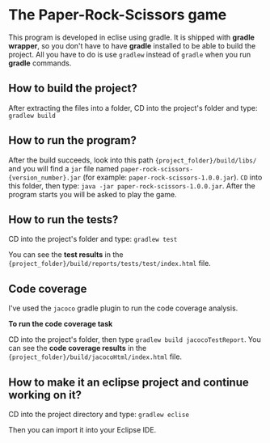# The Paper-Rock-Scissors game

This program is developed in eclise using gradle. It is shipped with **gradle wrapper**, so you don't have to have **gradle** installed to be able to build the project. All you have to do is use `gradlew` instead of `gradle` when you run **gradle** commands.

## How to build the project?

After extracting the files into a folder, CD into the project's folder and type:
`gradlew build`

## How to run the program?

After the build succeeds, look into this path `{project_folder}/build/libs/` and you will find a `jar` file named `paper-rock-scissors-{version_number}.jar` (for example: `paper-rock-scissors-1.0.0.jar`).
`CD` into this folder, then type: `java -jar paper-rock-scissors-1.0.0.jar`. 
After the program starts you will be asked to play the game.

## How to run the tests?

CD into the project's folder and type:
`gradlew test`

You can see the **test results** in the `{project_folder}/build/reports/tests/test/index.html` file.

## Code coverage

I've used the `jacoco` gradle plugin to run the code coverage analysis. 

**To run the code coverage task**

CD into the project's folder, then type `gradlew build jacocoTestReport`. 
You can see the **code coverage results** in the `{project_folder}/build/jacocoHtml/index.html` file.

## How to make it an eclipse project and continue working on it?

CD into the project directory and type:
`gradlew eclise`

Then you can import it into your Eclipse IDE.